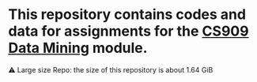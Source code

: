 # This repository contains codes and data for assignments for the [CS909 Data Mining](https://warwick.ac.uk/fac/sci/dcs/teaching/modules/cs909/) module.

⚠️ Large size Repo: the size of this repository is about 1.64 GiB

